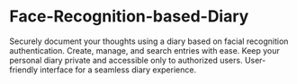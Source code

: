 # Face-Recognition-based-Diary
Securely document your thoughts using a diary based on facial recognition authentication. Create, manage, and search entries with ease. Keep your personal diary private and accessible only to authorized users. User-friendly interface for a seamless diary experience.
